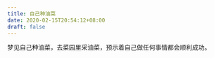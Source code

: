 ```yaml
---
title: 自己种油菜
date: 2020-02-15T20:54:12+08:00
draft: false
---
```


梦见自己种油菜，去菜园里采油菜，预示着自己做任何事情都会顺利成功。

